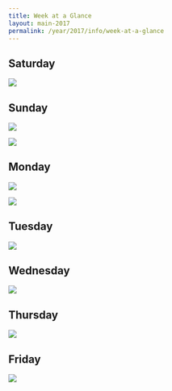 ```yaml
---
title: Week at a Glance
layout: main-2017
permalink: /year/2017/info/week-at-a-glance
---
```


## Saturday

<span>![](/year/2017/img/at-a-glance-sat.png)</span>

## Sunday

<span>![](/year/2017/img/at-a-glance-sun-1.png)</span>

<span>![](/year/2017/img/at-a-glance-sun-2.png)</span>

## Monday

<span>![](/year/2017/img/at-a-glance-mon-1.png)</span>

<span>![](/year/2017/img/at-a-glance-mon-2.png)</span>

## Tuesday

<span>![](/year/2017/img/at-a-glance-tue.png)</span>

## Wednesday

<span>![](/year/2017/img/at-a-glance-wed.png)</span>

## Thursday

<span>![](/year/2017/img/at-a-glance-thu.png)</span>

## Friday

<span>![](/year/2017/img/at-a-glance-fri.png)</span>

<script src="make-client-side-maps.js"></script>
